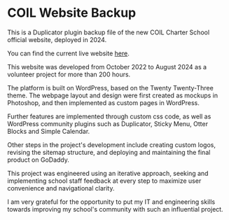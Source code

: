# __COIL Website Backup__

This is a Duplicator plugin backup file of the new COIL Charter School official website, deployed in 2024.

You can find the current live website [here](https://coilk12.net/).

This website was developed from October 2022 to August 2024 as a volunteer project for more than 200 hours.

The platform is built on WordPress, based on the Twenty Twenty-Three theme. The webpage layout and design were first created as mockups in Photoshop, and then implemented as custom pages in WordPress.

Further features are implemented through custom css code, as well as WordPress community plugins such as Duplicator, Sticky Menu, Otter Blocks and Simple Calendar.

Other steps in the project's development include creating custom logos, revising the sitemap structure, and deploying and maintaining the final product on GoDaddy.

This project was engineered using an iterative approach, seeking and implementing school staff feedback at every step to maximize user convenience and navigational clarity.

I am very grateful for the opportunity to put my IT and engineering skills towards improving my school's community with such an influential project.
